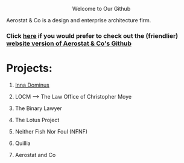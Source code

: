<p align="center">
Welcome to Our Github
 </p>
Aerostat & Co is a design and enterprise architecture firm.

### Click [here](https://aerostatandco.github.io/) if you would prefer to check out the (friendlier) [website version of Aerostat & Co's Github](https://aerostatandco.github.io/)

# Projects:

1. [Inna Dominus](https://github.com/AerostatAndCo/Inna-Dominus)

2. LOCM --> The Law Office of Christopher Moye

3. The Binary Lawyer

4. The Lotus Project

5. Neither Fish Nor Foul (NFNF)

6. Quillia

7. Aerostat and Co
